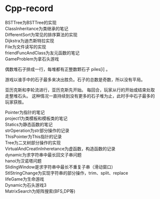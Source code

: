 # Cpp-record
</n>

BSTTree为BSTTree的实现 <br>
ClassInheritance为类继承的笔记<br>
DifferentSort为常见的排序算法的实现<br>
Dijkstra为迪杰斯特拉实现<br>
File为文件读写的实现<br>
friendFuncAndClass为友元函数的笔记<br>
GameProblem为拿石头游戏<br>
<p>
偶数堆石子排成一行，每堆都有正整数颗石子 piles[i] 。

游戏以谁手中的石子最多来决出胜负。石子的总数是奇数，所以没有平局。

亚历克斯和李轮流进行，亚历克斯先开始。 每回合，玩家从行的开始或结束处取走整堆石头。 这种情况一直持续到没有更多的石子堆为止，此时手中石子最多的玩家获胜。
</p>

Pointer为指针的笔记<br>
project1为类模板和模板类的笔记<br>
Statics为静态函数的笔记<br>
strOperation为str部分操作的记录<br>
ThisPointer为This指针的记录<br>
Tree为二叉树部分操作的实现<br>
VirtualAndCreatInInheretance为虚函数，构造函数的记录<br>
dynamic为求字符串中最长回文子串问题<br>
hanoi为汉诺塔问题<br>
SlidingWindow是求字符串中最长不重复子串（滑动窗口）<br>
StlStringChange为实现字符串的部分操作，trim、split、replace<br>
lifeGame为生命游戏<br>
Dynamic为石头游戏3<br>
MatrixSearch为矩阵搜索(BFS,DP等)<br>

